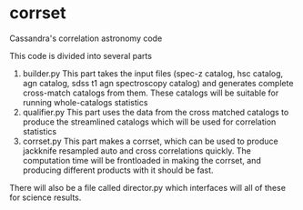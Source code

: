 # corrset
Cassandra's correlation astronomy code

This code is divided into several parts
1. builder.py
    This part takes the input files (spec-z catalog, hsc catalog, agn catalog, sdss t1 agn spectroscopy catalog) and generates complete cross-match catalogs from them. These catalogs will be suitable for running whole-catalogs statistics
2. qualifier.py
    This part uses the data from the cross matched catalogs to produce the streamlined catalogs which will be used for correlation statistics
3. corrset.py
    This part makes a corrset, which can be used to produce jackknife resampled auto and cross correlations quickly. The computation time will be frontloaded in making the corrset, and producing different products with it should be fast. 

There will also be a file called director.py which interfaces will all of these for science results.
